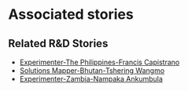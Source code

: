 # Associated stories

<!-- !!DO NOT REMOVE!! start autogenerated hyperlinks -->
## Related R&D Stories
- [Experimenter\-The Philippines\-Francis Capistrano](/stories/?doc=Kapi%20Philippines_LQ-en-US)
- [Solutions Mapper\-Bhutan\-Tshering Wangmo](/stories/?doc=Tshering_edited-en-US)
- [Experimenter\-Zambia\-Nampaka Ankumbula](/stories/?doc=Nampaka_LQ-en-US)
<!-- !!DO NOT REMOVE!! end autogenerated hyperlinks -->